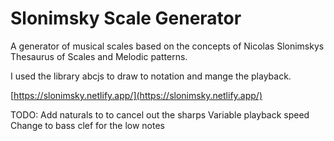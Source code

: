 # Slonimsky Scale Generator

A generator of musical scales based on the concepts of Nicolas Slonimskys Thesaurus of Scales and Melodic patterns.

I used the library abcjs to draw to notation and mange the playback.

[https://slonimsky.netlify.app/](https://slonimsky.netlify.app/)

TODO:
Add naturals to to cancel out the sharps
Variable playback speed
Change to bass clef for the low notes
